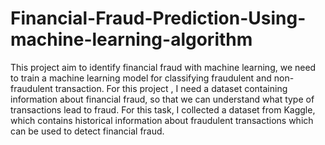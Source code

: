 # Financial-Fraud-Prediction-Using-machine-learning-algorithm 
This project aim to identify financial fraud with machine learning, we need to train a machine learning model for classifying fraudulent and non-fraudulent transaction. For this project , I need a dataset containing information about financial fraud, so that we can understand what type of transactions lead to fraud. For this task, I collected a dataset from Kaggle, which contains historical information about fraudulent transactions which can be used to detect financial fraud.
